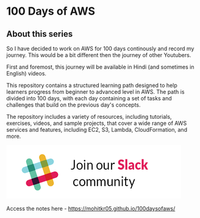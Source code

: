 # 100 Days of AWS


## About this series

So I have decided to work on AWS for 100 days continously and record my journey. This would be a bit different then the journey of other Youtubers.

First and foremost, this journey will be available in Hindi (and sometimes in English) videos.

This repository contains a structured learning path designed to help learners progress from beginner to advanced level in AWS. The path is divided into 100 days, with each day containing a set of tasks and challenges that build on the previous day's concepts.

The repository includes a variety of resources, including tutorials, exercises, videos, and sample projects, that cover a wide range of AWS services and features, including EC2, S3, Lambda, CloudFormation, and more.

[![Join our slack community](images/slack.png)](https://techwithmohit.slack.com/archives/C056EFNJ1N1)

Access the notes here -   https://mohitkr05.github.io/100daysofaws/
